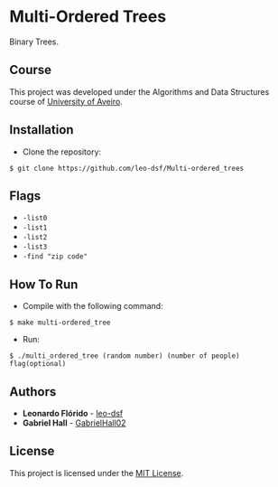 # Multi-Ordered Trees
Binary Trees.

## Course
This project was developed under the Algorithms and Data Structures course of [University of Aveiro](https://www.ua.pt/).

## Installation
* Clone the repository:
```console
$ git clone https://github.com/leo-dsf/Multi-ordered_trees
```

## Flags
* ```-list0```
* ```-list1```
* ```-list2```
* ```-list3```
* ```-find "zip code"```

## How To Run
* Compile with the following command:
```console
$ make multi-ordered_tree
```

* Run:
```console
$ ./multi_ordered_tree (random number) (number of people) flag(optional)
```

## Authors
* **Leonardo Flórido** - [leo-dsf](https://github.com/leo-dsf)
* **Gabriel Hall** - [GabrielHall02](https://github.com/GabrielHall02)

## License
This project is licensed under the [MIT License](LICENSE).
